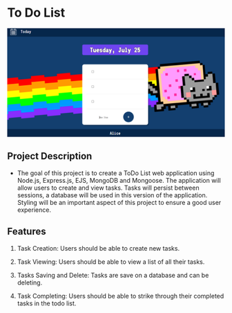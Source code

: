 # To Do List

<img src="public/images/todolist.png">

## Project Description

- The goal of this project is to create a ToDo List web application using Node.js, Express.js, EJS, MongoDB and Mongoose. The application will allow users to create and view tasks. Tasks will persist between sessions, a database will be used in this version of the application. Styling will be an important aspect of this project to ensure a good user experience.

## Features

1. Task Creation: Users should be able to create new tasks.

2. Task Viewing: Users should be able to view a list of all their tasks.

3. Tasks Saving and Delete: Tasks are save on a database and can be deleting.

4. Task Completing: Users should be able to strike through their completed tasks in the todo list.
